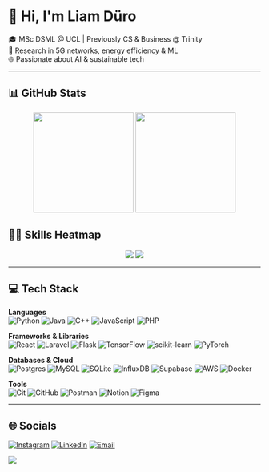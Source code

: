 # 👋 Hi, I'm Liam Düro  

🎓 MSc DSML @ UCL | Previously CS & Business @ Trinity  
📡 Research in 5G networks, energy efficiency & ML  
🌐 Passionate about AI & sustainable tech  

---

## 📊 GitHub Stats
<p align="center">
  <img src="https://github-readme-stats-gamma-eight-97.vercel.app/api?username=LiamDuero03&count_private=true&include_all_commits=true&show_icons=true&theme=cobalt&hide=contribs" height="200"/>
  <img src="https://github-readme-stats-gamma-eight-97.vercel.app/api/top-langs/?username=LiamDuero03&count_private=true&layout=compact&theme=cobalt" height="200"/>
</p>

## 🧑‍💻 Skills Heatmap
<p align="center">
  <img src="https://github-profile-summary-cards.vercel.app/api/cards/repos-per-language?username=LiamDuero03&theme=github_dark" />
  <img src="https://github-profile-summary-cards.vercel.app/api/cards/most-commit-language?username=LiamDuero03&theme=github_dark" />
</p>

---

## 💻 Tech Stack

**Languages**  
![Python](https://img.shields.io/badge/python-3670A0?style=for-the-badge&logo=python&logoColor=ffdd54) 
![Java](https://img.shields.io/badge/java-%23ED8B00.svg?style=for-the-badge&logo=openjdk&logoColor=white) 
![C++](https://img.shields.io/badge/c++-%2300599C.svg?style=for-the-badge&logo=c%2B%2B&logoColor=white) 
![JavaScript](https://img.shields.io/badge/javascript-%23323330.svg?style=for-the-badge&logo=javascript&logoColor=%23F7DF1E) 
![PHP](https://img.shields.io/badge/php-%23777BB4.svg?style=for-the-badge&logo=php&logoColor=white) 

**Frameworks & Libraries**  
![React](https://img.shields.io/badge/react-%2320232a.svg?style=for-the-badge&logo=react&logoColor=%2361DAFB) 
![Laravel](https://img.shields.io/badge/laravel-%23FF2D20.svg?style=for-the-badge&logo=laravel&logoColor=white) 
![Flask](https://img.shields.io/badge/flask-%23000.svg?style=for-the-badge&logo=flask&logoColor=white) 
![TensorFlow](https://img.shields.io/badge/TensorFlow-%23FF6F00.svg?style=for-the-badge&logo=TensorFlow&logoColor=white) 
![scikit-learn](https://img.shields.io/badge/scikit--learn-%23F7931E.svg?style=for-the-badge&logo=scikit-learn&logoColor=white) 
![PyTorch](https://img.shields.io/badge/PyTorch-%23EE4C2C.svg?style=for-the-badge&logo=PyTorch&logoColor=white) 

**Databases & Cloud**  
![Postgres](https://img.shields.io/badge/postgres-%23316192.svg?style=for-the-badge&logo=postgresql&logoColor=white) 
![MySQL](https://img.shields.io/badge/mysql-4479A1.svg?style=for-the-badge&logo=mysql&logoColor=white) 
![SQLite](https://img.shields.io/badge/sqlite-%2307405e.svg?style=for-the-badge&logo=sqlite&logoColor=white) 
![InfluxDB](https://img.shields.io/badge/InfluxDB-22ADF6?style=for-the-badge&logo=InfluxDB&logoColor=white) 
![Supabase](https://img.shields.io/badge/Supabase-3ECF8E?style=for-the-badge&logo=supabase&logoColor=white) 
![AWS](https://img.shields.io/badge/AWS-%23FF9900.svg?style=for-the-badge&logo=amazon-aws&logoColor=white) 
![Docker](https://img.shields.io/badge/docker-%230db7ed.svg?style=for-the-badge&logo=docker&logoColor=white) 

**Tools**  
![Git](https://img.shields.io/badge/git-%23F05033.svg?style=for-the-badge&logo=git&logoColor=white) 
![GitHub](https://img.shields.io/badge/github-%23121011.svg?style=for-the-badge&logo=github&logoColor=white) 
![Postman](https://img.shields.io/badge/Postman-FF6C37?style=for-the-badge&logo=postman&logoColor=white) 
![Notion](https://img.shields.io/badge/Notion-%23000000.svg?style=for-the-badge&logo=notion&logoColor=white) 
![Figma](https://img.shields.io/badge/figma-%23F24E1E.svg?style=for-the-badge&logo=figma&logoColor=white) 

---

## 🌐 Socials
[![Instagram](https://img.shields.io/badge/Instagram-%23E4405F.svg?logo=Instagram&logoColor=white)](https://instagram.com/liam.duero) 
[![LinkedIn](https://img.shields.io/badge/LinkedIn-%230077B5.svg?logo=linkedin&logoColor=white)](https://linkedin.com/in/liam-d%C3%BCro-3a5b10253/) 
[![Email](https://img.shields.io/badge/Email-D14836?logo=gmail&logoColor=white)](mailto:liam.duero@gmail.com) 


[![](https://visitcount.itsvg.in/api?id=LiamDuero03&icon=0&color=0)](https://visitcount.itsvg.in)  
<!-- Proudly created with GPRM ( https://gprm.itsvg.in ) -->
